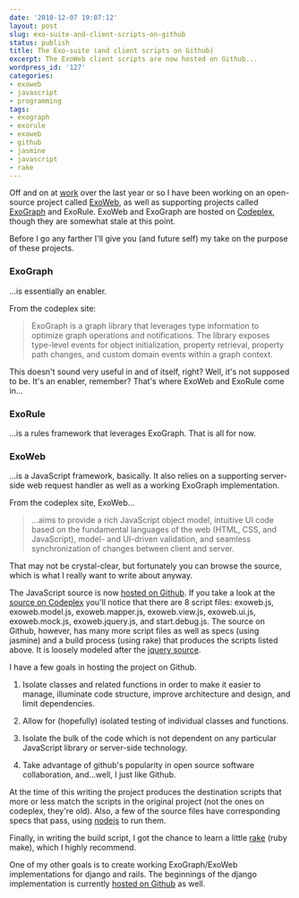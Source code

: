 ```yaml
---
date: '2010-12-07 19:07:12'
layout: post
slug: exo-suite-and-client-scripts-on-github
status: publish
title: The Exo-suite (and client scripts on Github)
excerpt: The ExoWeb client scripts are now hosted on Github...
wordpress_id: '127'
categories:
- exoweb
- javascript
- programming
tags:
- exograph
- exorule
- exoweb
- github
- jasmine
- javascript
- rake
---
```


Off and on at [work](http://vc3.com/) over the last year or so I have been working on an open-source project called [ExoWeb](http://exoweb.codeplex.com/), as well as supporting projects called [ExoGraph](http://exograph.codeplex.com/) and ExoRule.  ExoWeb and ExoGraph are hosted on [Codeplex](http://codeplex.com/), though they are somewhat stale at this point.

Before I go any farther I'll give you (and future self) my take on the purpose of these projects.



### ExoGraph


...is essentially an enabler.

From the codeplex site:


> ExoGraph is a graph library that leverages type information to optimize graph operations and notifications. The library exposes type-level events for object initialization, property retrieval, property path changes, and custom domain events within a graph context.



This doesn't sound very useful in and of itself, right?  Well, it's not supposed to be.  It's an enabler, remember?  That's where ExoWeb and ExoRule come in...



### ExoRule


...is a rules framework that leverages ExoGraph.  That is all for now.



### ExoWeb


...is a JavaScript framework, basically.  It also relies on a supporting server-side web request handler as well as a working ExoGraph implementation.

From the codeplex site, ExoWeb...


> ...aims to provide a rich JavaScript object model, intuitive UI code based on the fundamental languages of the web (HTML, CSS, and JavaScript), model- and UI-driven validation, and seamless synchronization of changes between client and server.



That may not be crystal-clear, but fortunately you can browse the source, which is what I really want to write about anyway.

The JavaScript source is now [hosted on Github](http://github.com/mattheyan/exoweb).  If you take a look at the [source on Codeplex](http://exoweb.codeplex.com/SourceControl/list/changesets) you'll notice that there are 8 script files: exoweb.js, exoweb.model.js, exoweb.mapper.js, exoweb.view.js, exoweb.ui.js, exoweb.mock.js, exoweb.jquery.js, and start.debug.js.  The source on Github, however, has many more script files as well as specs (using jasmine) and a build process (using rake) that produces the scripts listed above.  It is loosely modeled after the [jquery source](http://github.com/jquery/jquery).

I have a few goals in hosting the project on Github.




  1. Isolate classes and related functions in order to make it easier to manage, illuminate code structure, improve architecture and design, and limit dependencies.


  2. Allow for (hopefully) isolated testing of individual classes and functions.


  3. Isolate the bulk of the code which is not dependent on any particular JavaScript library or server-side technology.


  4. Take advantage of github's popularity in open source software collaboration, and...well, I just like Github.



At the time of this writing the project produces the destination scripts that more or less match the scripts in the original project (not the ones on codeplex, they're old).  Also, a few of the source files have corresponding specs that pass, using [nodejs](http://nodejs.org/) to run them.

Finally, in writing the build script, I got the chance to learn a little [rake](http://rake.rubyforge.org/) (ruby make), which I highly recommend.

One of my other goals is to create working ExoGraph/ExoWeb implementations for django and rails.  The beginnings of the django implementation is currently [hosted on Github](http://github.com/mattheyan/django-exoweb) as well.

